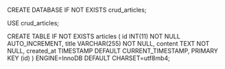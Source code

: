 CREATE DATABASE IF NOT EXISTS crud_articles;

USE crud_articles;

CREATE TABLE IF NOT EXISTS articles (
  id INT(11) NOT NULL AUTO_INCREMENT,
  title VARCHAR(255) NOT NULL,
  content TEXT NOT NULL,
  created_at TIMESTAMP DEFAULT CURRENT_TIMESTAMP,
  PRIMARY KEY (id)
) ENGINE=InnoDB DEFAULT CHARSET=utf8mb4;

